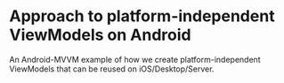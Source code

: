 # Approach to platform-independent ViewModels on Android
An Android-MVVM example of how we create platform-independent ViewModels that can be reused on iOS/Desktop/Server.
